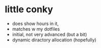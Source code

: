 # little conky

* does show hours in it,
* matches w my dotfiles
* initial, not very advanced (but a bit)
* dynamic diractory allocation (hopefully)
